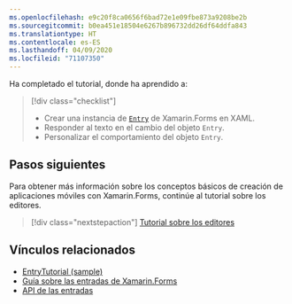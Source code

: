 ```yaml
---
ms.openlocfilehash: e9c20f8ca0656f6bad72e1e09fbe873a9208be2b
ms.sourcegitcommit: b0ea451e18504e6267b896732dd26df64ddfa843
ms.translationtype: HT
ms.contentlocale: es-ES
ms.lasthandoff: 04/09/2020
ms.locfileid: "71107350"
---
```

Ha completado el tutorial, donde ha aprendido a:

> [!div class="checklist"]
>
> - Crear una instancia de [`Entry`](xref:Xamarin.Forms.Entry) de Xamarin.Forms en XAML.
> - Responder al texto en el cambio del objeto `Entry`.
> - Personalizar el comportamiento del objeto `Entry`.

## <a name="next-steps"></a>Pasos siguientes

Para obtener más información sobre los conceptos básicos de creación de aplicaciones móviles con Xamarin.Forms, continúe al tutorial sobre los editores.

> [!div class="nextstepaction"]
> [Tutorial sobre los editores](~/get-started/tutorials/editor/index.yml)

## <a name="related-links"></a>Vínculos relacionados

- [EntryTutorial (sample)](https://docs.microsoft.com/samples/xamarin/xamarin-forms-samples/getstarted-tutorials-entrytutorial/)
- [Guía sobre las entradas de Xamarin.Forms](~/xamarin-forms/user-interface/text/entry.md)
- [API de las entradas](xref:Xamarin.Forms.Entry)
